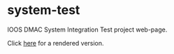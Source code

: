 system-test
===========

IOOS DMAC System Integration Test project web-page.

Click [here](http://ioos.github.io/system-test/) for a rendered version.
